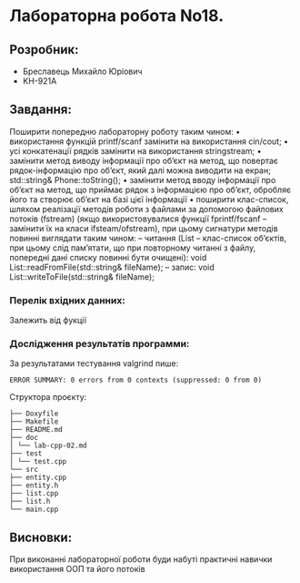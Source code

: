 # Лабораторна робота No18.
## Розробник:
* Бреславець Михайло Юріович
* KН-921A

## Завдання:
Поширити попередню лабораторну роботу таким чином:
• використання функцій printf/scanf замінити на використання cin/cout;
• усі конкатенації рядків замінити на використання stringstream;
• замінити метод виводу інформації про об’єкт на метод, що повертає рядок-інформацію
про об’єкт, який далі можна виводити на екран;
std::string& Phone::toString();
• замінити метод вводу інформації про об’єкт на метод, що приймає рядок з інформацією
про об’єкт, обробляє його та створює об’єкт на базі цієї інформації
• поширити клас-список, шляхом реалізації методів роботи з файлами за допомогою
файлових потоків (fstream) (якщо використовувалися функції fprintf/fscanf – замінити їх на
класи ifsteam/ofstream), при цьому сигнатури методів повинні виглядати таким чином:
– читання (List – клас-список об’єктів, при цьому слід пам’ятати, що при повторному
читанні з файлу, попередні дані списку повинні бути очищені):
void List::readFromFile(std::string& fileName);
– запис:
void List::writeToFile(std::string& fileName);
### Перелік вхідних данних:
Залежить від фукції
### Дослідження результатів программи:
За результатами тестування valgrind пише:
```
ERROR SUMMARY: 0 errors from 0 contexts (suppressed: 0 from 0)

```

Структора проєкту:
```
├── Doxyfile
├── Makefile
├── README.md
├── doc
│ └── lab-cpp-02.md
├── test
│ └── test.cpp
└── src
├── entity.cpp
├── entity.h
├── list.cpp
├── list.h
└── main.cpp
```
## Висновки:

При виконанні лабораторної роботи буди набуті практичні навички використання ООП та його потоків
